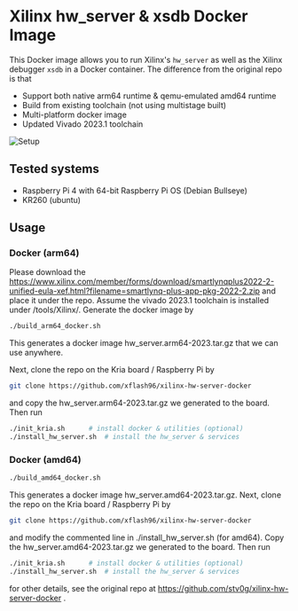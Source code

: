 # Xilinx hw_server & xsdb Docker Image

This Docker image allows you to run Xilinx's `hw_server` as well as the Xilinx debugger `xsdb` in a Docker container.
The difference from the original repo is that
- Support both native arm64 runtime & qemu-emulated amd64 runtime
- Build from existing toolchain (not using multistage built)
- Multi-platform docker image
- Updated Vivado 2023.1 toolchain

![Setup](./docs/setup.png)

## Tested systems

- Raspberry Pi 4 with 64-bit Raspberry Pi OS (Debian Bullseye)
- KR260 (ubuntu)

## Usage

### Docker (arm64)

Please download the https://www.xilinx.com/member/forms/download/smartlynqplus2022-2-unified-eula-xef.html?filename=smartlynq-plus-app-pkg-2022-2.zip
and place it under the repo. Assume the vivado 2023.1 toolchain is installed under /tools/Xilinx/. Generate the docker image by
```bash
./build_arm64_docker.sh
```
This generates a docker image hw_server.arm64-2023.tar.gz that we can use anywhere.

Next, clone the repo on the Kria board / Raspberry Pi by
```bash
git clone https://github.com/xflash96/xilinx-hw-server-docker
```
and copy the hw_server.arm64-2023.tar.gz we generated to the board. Then run
```bash
./init_kria.sh 		# install docker & utilities (optional)
./install_hw_server.sh  # install the hw_server & services
```

### Docker (amd64)

```bash
./build_amd64_docker.sh
```
This generates a docker image hw_server.amd64-2023.tar.gz.
Next, clone the repo on the Kria board / Raspberry Pi by
```bash
git clone https://github.com/xflash96/xilinx-hw-server-docker
```
and modify the commented line in ./install_hw_server.sh (for amd64).
Copy the hw_server.amd64-2023.tar.gz we generated to the board. Then run
```bash
./init_kria.sh 		# install docker & utilities (optional)
./install_hw_server.sh  # install the hw_server & services
```
for other details, see the original repo at https://github.com/stv0g/xilinx-hw-server-docker .
